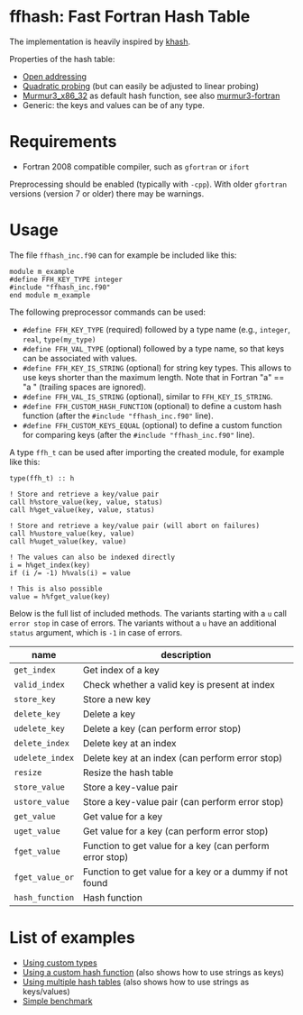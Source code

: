 ffhash: Fast Fortran Hash Table
==

The implementation is heavily inspired by [khash](https://github.com/attractivechaos/klib/blob/master/khash.h).

Properties of the hash table:
* [Open addressing](https://en.wikipedia.org/wiki/Open_addressing)
* [Quadratic probing](https://en.wikipedia.org/wiki/Quadratic_probing) (but can easily be adjusted to linear probing)
* [Murmur3_x86_32](http://code.google.com/p/smhasher/wiki/MurmurHash3) as default hash function, see also [murmur3-fortran](https://github.com/jannisteunissen/murmur3-fortran)
* Generic: the keys and values can be of any type.

Requirements
==

* Fortran 2008 compatible compiler, such as `gfortran` or `ifort`

Preprocessing should be enabled (typically with `-cpp`). With older `gfortran` versions (version 7 or older) there may be warnings.

Usage
==

The file `ffhash_inc.f90` can for example be included like this:

```Fortran
module m_example
#define FFH_KEY_TYPE integer
#include "ffhash_inc.f90"
end module m_example
```

The following preprocessor commands can be used:

* `#define FFH_KEY_TYPE` (required) followed by a type name (e.g., `integer`, `real`, `type(my_type)`
* `#define FFH_VAL_TYPE` (optional) followed by a type name, so that keys can be associated with values.
* `#define FFH_KEY_IS_STRING` (optional) for string key types. This allows to use keys shorter than the maximum length. Note that in Fortran "a" == "a " (trailing spaces are ignored).
* `#define FFH_VAL_IS_STRING` (optional), similar to `FFH_KEY_IS_STRING`.
* `#define FFH_CUSTOM_HASH_FUNCTION` (optional) to define a custom hash function (after the `#include "ffhash_inc.f90"` line).
* `#define FFH_CUSTOM_KEYS_EQUAL` (optional) to define a custom function for comparing keys (after the `#include "ffhash_inc.f90"` line).

A type `ffh_t` can be used after importing the created module, for example like this:

```Fortran
type(ffh_t) :: h

! Store and retrieve a key/value pair
call h%store_value(key, value, status)
call h%get_value(key, value, status)

! Store and retrieve a key/value pair (will abort on failures)
call h%ustore_value(key, value)
call h%uget_value(key, value)

! The values can also be indexed directly
i = h%get_index(key)
if (i /= -1) h%vals(i) = value

! This is also possible
value = h%fget_value(key)
```

Below is the full list of included methods. The variants starting with a `u` call `error stop` in case of errors. The variants without a `u` have an additional `status` argument, which is `-1` in case of errors.

| name | description |
|---|---|
| `get_index` | Get index of a key |
| `valid_index` | Check whether a valid key is present at index |
| `store_key` | Store a new key |
| `delete_key` | Delete a key |
| `udelete_key` | Delete a key (can perform error stop) |
| `delete_index` | Delete key at an index |
| `udelete_index` | Delete key at an index (can perform error stop) |
| `resize` | Resize the hash table |
| `store_value` | Store a key-value pair |
| `ustore_value` | Store a key-value pair (can perform error stop) |
| `get_value` | Get value for a key |
| `uget_value` | Get value for a key (can perform error stop) |
| `fget_value` | Function to get value for a key (can perform error stop) |
| `fget_value_or` | Function to get value for a key or a dummy if not found |
| `hash_function` | Hash function |

List of examples
==

* [Using custom types](example_custom_types.f90)
* [Using a custom hash function](example_custom_hash_function.f90) (also shows how to use strings as keys)
* [Using multiple hash tables](example_multiple_tables.f90) (also shows how to use strings as keys/values)
* [Simple benchmark](example_benchmark.f90)
